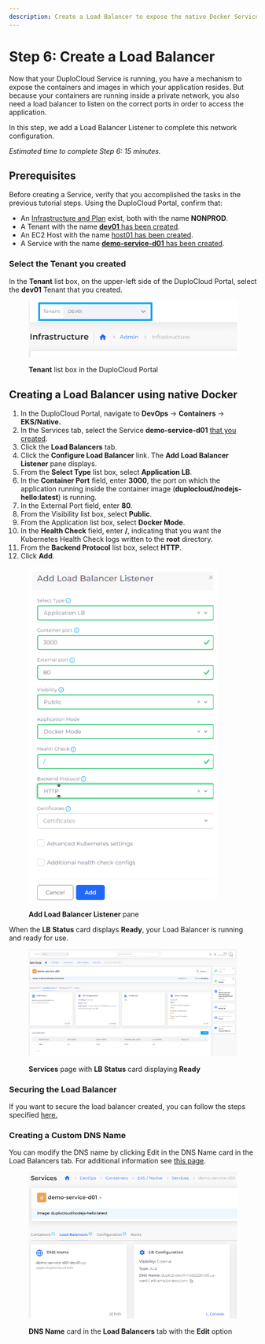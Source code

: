 ```yaml
---
description: Create a Load Balancer to expose the native Docker Service
---
```


# Step 6: Create a Load Balancer

Now that your DuploCloud Service is running, you have a mechanism to expose the containers and images in which your application resides. But because your containers are running inside a private network, you also need a load balancer to listen on the correct ports in order to access the application.

In this step, we add a Load Balancer Listener to complete this network configuration.

_Estimated time to complete Step 6: 15 minutes._

## Prerequisites

Before creating a Service, verify that you accomplished the tasks in the previous tutorial steps. Using the DuploCloud Portal, confirm that:

* An [Infrastructure and Plan](../step-1-infrastructure.md) exist, both with the name **NONPROD**.
* A Tenant with the name [**dev01** has been created](../step-2-tenant.md).
* An EC2 Host with the name [host01 has been created](step-4-create-ec2-host.md).
* A Service with the name [**demo-service-d01** has been created](step-5-create-app-via-docker-native.md).&#x20;

### Select the Tenant you created

In the **Tenant** list box, on the upper-left side of the DuploCloud Portal, select the **dev01** Tenant that you created.

<div align="left">

<figure><img src="../../../.gitbook/assets/tenant_dev01 (1).png" alt=""><figcaption><p><strong>Tenant</strong> list box in the DuploCloud Portal</p></figcaption></figure>

</div>

## Creating a Load Balancer using native Docker

1. In the DuploCloud Portal, navigate to **DevOps** -> **Containers** -> **EKS/Native.**
2. In the Services tab, select the Service **demo-service-d01** [that you created](step-5-create-app-via-docker-native.md).
3. Click the **Load Balancers** tab.
4. Click the **Configure Load Balancer** link. The **Add Load Balancer Listener** pane displays.
5. From the **Select Type** list box, select **Application LB**.
6. In the **Container Port** field, enter **3000**, the port on which the application running inside the container image (**duplocloud/nodejs-hello:latest**) is running.
7. In the External Port field, enter **80**.
8. From the Visibility list box, select **Public**.
9. From the Application list box, select **Docker Mode**.
10. In the **Health Check** field, enter **/**, indicating that you want the Kubernetes Health Check logs written to the **root** directory.
11. From the **Backend Protocol** list box, select **HTTP**.
12. Click **Add**.

<div align="left">

<figure><img src="../../../.gitbook/assets/dockerp.png" alt=""><figcaption><p><strong>Add Load Balancer Listener</strong> pane</p></figcaption></figure>

</div>

When the **LB Status** card displays **Ready**, your Load Balancer is running and ready for use.

<figure><img src="../../../.gitbook/assets/dockero.png" alt=""><figcaption><p><strong>Services</strong> page with <strong>LB Status</strong> card displaying <strong>Ready</strong></p></figcaption></figure>

### Securing the Load Balancer

If you want to secure the load balancer created, you can follow the steps specified [here.](../quick-start-eks-services/step-7-secure-the-load-balancer.md)

### Creating a Custom DNS Name

You can modify the DNS name by clicking Edit in the DNS Name card in the Load Balancers tab. For additional information see [this page](../quick-start-eks-services/step-8-create-dns-name.md).

<div align="left">

<figure><img src="../../../.gitbook/assets/dockerk.png" alt=""><figcaption><p><strong>DNS Name</strong> card in the <strong>Load Balancers</strong> tab with the <strong>Edit</strong> option</p></figcaption></figure>

</div>
